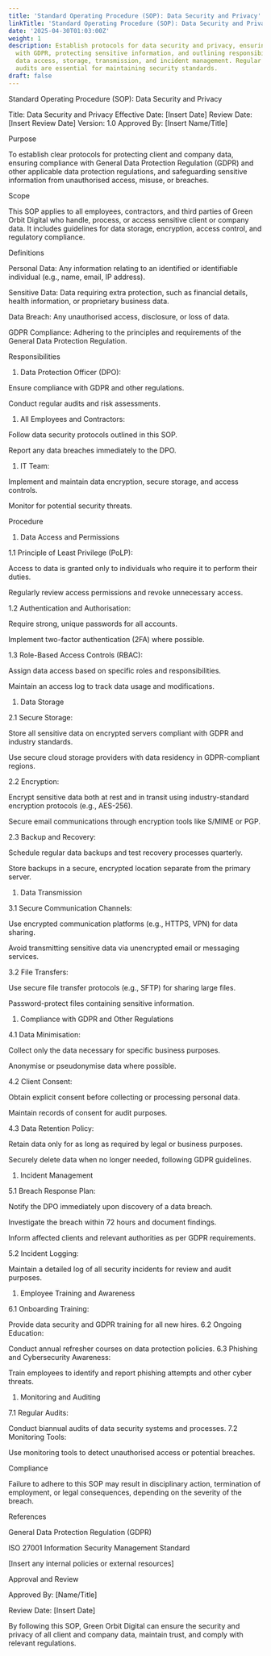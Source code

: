 ```yaml
---
title: 'Standard Operating Procedure (SOP): Data Security and Privacy'
linkTitle: 'Standard Operating Procedure (SOP): Data Security and Privacy'
date: '2025-04-30T01:03:00Z'
weight: 1
description: Establish protocols for data security and privacy, ensuring compliance
  with GDPR, protecting sensitive information, and outlining responsibilities for
  data access, storage, transmission, and incident management. Regular training and
  audits are essential for maintaining security standards.
draft: false
---
```



Standard Operating Procedure (SOP): Data Security and Privacy

Title: Data Security and Privacy
Effective Date: [Insert Date]
Review Date: [Insert Review Date]
Version: 1.0
Approved By: [Insert Name/Title]

<!-- Unsupported block type: divider -->

Purpose

To establish clear protocols for protecting client and company data, ensuring compliance with General Data Protection Regulation (GDPR) and other applicable data protection regulations, and safeguarding sensitive information from unauthorised access, misuse, or breaches.

<!-- Unsupported block type: divider -->

Scope

This SOP applies to all employees, contractors, and third parties of Green Orbit Digital who handle, process, or access sensitive client or company data. It includes guidelines for data storage, encryption, access control, and regulatory compliance.

<!-- Unsupported block type: divider -->

Definitions

Personal Data: Any information relating to an identified or identifiable individual (e.g., name, email, IP address).

Sensitive Data: Data requiring extra protection, such as financial details, health information, or proprietary business data.

Data Breach: Any unauthorised access, disclosure, or loss of data.

GDPR Compliance: Adhering to the principles and requirements of the General Data Protection Regulation.

<!-- Unsupported block type: divider -->

Responsibilities

1. Data Protection Officer (DPO):

Ensure compliance with GDPR and other regulations.

Conduct regular audits and risk assessments.

1. All Employees and Contractors:

Follow data security protocols outlined in this SOP.

Report any data breaches immediately to the DPO.

1. IT Team:

Implement and maintain data encryption, secure storage, and access controls.

Monitor for potential security threats.

<!-- Unsupported block type: divider -->

Procedure

1. Data Access and Permissions

1.1 Principle of Least Privilege (PoLP):

Access to data is granted only to individuals who require it to perform their duties.

Regularly review access permissions and revoke unnecessary access.

1.2 Authentication and Authorisation:

Require strong, unique passwords for all accounts.

Implement two-factor authentication (2FA) where possible.

1.3 Role-Based Access Controls (RBAC):

Assign data access based on specific roles and responsibilities.

Maintain an access log to track data usage and modifications.

<!-- Unsupported block type: divider -->

1. Data Storage

2.1 Secure Storage:

Store all sensitive data on encrypted servers compliant with GDPR and industry standards.

Use secure cloud storage providers with data residency in GDPR-compliant regions.

2.2 Encryption:

Encrypt sensitive data both at rest and in transit using industry-standard encryption protocols (e.g., AES-256).

Secure email communications through encryption tools like S/MIME or PGP.

2.3 Backup and Recovery:

Schedule regular data backups and test recovery processes quarterly.

Store backups in a secure, encrypted location separate from the primary server.

<!-- Unsupported block type: divider -->

1. Data Transmission

3.1 Secure Communication Channels:

Use encrypted communication platforms (e.g., HTTPS, VPN) for data sharing.

Avoid transmitting sensitive data via unencrypted email or messaging services.

3.2 File Transfers:

Use secure file transfer protocols (e.g., SFTP) for sharing large files.

Password-protect files containing sensitive information.

<!-- Unsupported block type: divider -->

1. Compliance with GDPR and Other Regulations

4.1 Data Minimisation:

Collect only the data necessary for specific business purposes.

Anonymise or pseudonymise data where possible.

4.2 Client Consent:

Obtain explicit consent before collecting or processing personal data.

Maintain records of consent for audit purposes.

4.3 Data Retention Policy:

Retain data only for as long as required by legal or business purposes.

Securely delete data when no longer needed, following GDPR guidelines.

<!-- Unsupported block type: divider -->

1. Incident Management

5.1 Breach Response Plan:

Notify the DPO immediately upon discovery of a data breach.

Investigate the breach within 72 hours and document findings.

Inform affected clients and relevant authorities as per GDPR requirements.

5.2 Incident Logging:

Maintain a detailed log of all security incidents for review and audit purposes.

<!-- Unsupported block type: divider -->

1. Employee Training and Awareness

6.1 Onboarding Training:

Provide data security and GDPR training for all new hires.
6.2 Ongoing Education:

Conduct annual refresher courses on data protection policies.
6.3 Phishing and Cybersecurity Awareness:

Train employees to identify and report phishing attempts and other cyber threats.

<!-- Unsupported block type: divider -->

1. Monitoring and Auditing

7.1 Regular Audits:

Conduct biannual audits of data security systems and processes.
7.2 Monitoring Tools:

Use monitoring tools to detect unauthorised access or potential breaches.

<!-- Unsupported block type: divider -->

Compliance

Failure to adhere to this SOP may result in disciplinary action, termination of employment, or legal consequences, depending on the severity of the breach.

<!-- Unsupported block type: divider -->

References

General Data Protection Regulation (GDPR)

ISO 27001 Information Security Management Standard

[Insert any internal policies or external resources]

<!-- Unsupported block type: divider -->

Approval and Review

Approved By: [Name/Title]

Review Date: [Insert Date]

<!-- Unsupported block type: divider -->

By following this SOP, Green Orbit Digital can ensure the security and privacy of all client and company data, maintain trust, and comply with relevant regulations.



